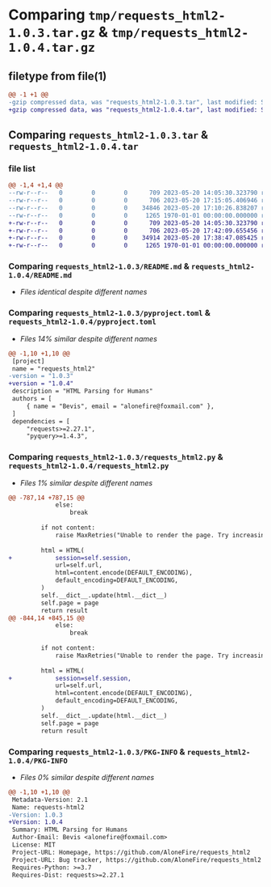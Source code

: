 # Comparing `tmp/requests_html2-1.0.3.tar.gz` & `tmp/requests_html2-1.0.4.tar.gz`

## filetype from file(1)

```diff
@@ -1 +1 @@
-gzip compressed data, was "requests_html2-1.0.3.tar", last modified: Sat May 20 17:15:05 2023, max compression
+gzip compressed data, was "requests_html2-1.0.4.tar", last modified: Sat May 20 17:42:09 2023, max compression
```

## Comparing `requests_html2-1.0.3.tar` & `requests_html2-1.0.4.tar`

### file list

```diff
@@ -1,4 +1,4 @@
--rw-r--r--   0        0        0      709 2023-05-20 14:05:30.323790 requests_html2-1.0.3/README.md
--rw-r--r--   0        0        0      706 2023-05-20 17:15:05.406946 requests_html2-1.0.3/pyproject.toml
--rw-r--r--   0        0        0    34846 2023-05-20 17:10:26.838207 requests_html2-1.0.3/requests_html2.py
--rw-r--r--   0        0        0     1265 1970-01-01 00:00:00.000000 requests_html2-1.0.3/PKG-INFO
+-rw-r--r--   0        0        0      709 2023-05-20 14:05:30.323790 requests_html2-1.0.4/README.md
+-rw-r--r--   0        0        0      706 2023-05-20 17:42:09.655456 requests_html2-1.0.4/pyproject.toml
+-rw-r--r--   0        0        0    34914 2023-05-20 17:38:47.085425 requests_html2-1.0.4/requests_html2.py
+-rw-r--r--   0        0        0     1265 1970-01-01 00:00:00.000000 requests_html2-1.0.4/PKG-INFO
```

### Comparing `requests_html2-1.0.3/README.md` & `requests_html2-1.0.4/README.md`

 * *Files identical despite different names*

### Comparing `requests_html2-1.0.3/pyproject.toml` & `requests_html2-1.0.4/pyproject.toml`

 * *Files 14% similar despite different names*

```diff
@@ -1,10 +1,10 @@
 [project]
 name = "requests_html2"
-version = "1.0.3"
+version = "1.0.4"
 description = "HTML Parsing for Humans"
 authors = [
     { name = "Bevis", email = "alonefire@foxmail.com" },
 ]
 dependencies = [
     "requests>=2.27.1",
     "pyquery>=1.4.3",
```

### Comparing `requests_html2-1.0.3/requests_html2.py` & `requests_html2-1.0.4/requests_html2.py`

 * *Files 1% similar despite different names*

```diff
@@ -787,14 +787,15 @@
             else:
                 break
 
         if not content:
             raise MaxRetries("Unable to render the page. Try increasing timeout")
 
         html = HTML(
+            session=self.session,
             url=self.url,
             html=content.encode(DEFAULT_ENCODING),
             default_encoding=DEFAULT_ENCODING,
         )
         self.__dict__.update(html.__dict__)
         self.page = page
         return result
@@ -844,14 +845,15 @@
             else:
                 break
 
         if not content:
             raise MaxRetries("Unable to render the page. Try increasing timeout")
 
         html = HTML(
+            session=self.session,
             url=self.url,
             html=content.encode(DEFAULT_ENCODING),
             default_encoding=DEFAULT_ENCODING,
         )
         self.__dict__.update(html.__dict__)
         self.page = page
         return result
```

### Comparing `requests_html2-1.0.3/PKG-INFO` & `requests_html2-1.0.4/PKG-INFO`

 * *Files 0% similar despite different names*

```diff
@@ -1,10 +1,10 @@
 Metadata-Version: 2.1
 Name: requests-html2
-Version: 1.0.3
+Version: 1.0.4
 Summary: HTML Parsing for Humans
 Author-Email: Bevis <alonefire@foxmail.com>
 License: MIT
 Project-URL: Homepage, https://github.com/AloneFire/requests_html2
 Project-URL: Bug tracker, https://github.com/AloneFire/requests_html2
 Requires-Python: >=3.7
 Requires-Dist: requests>=2.27.1
```


